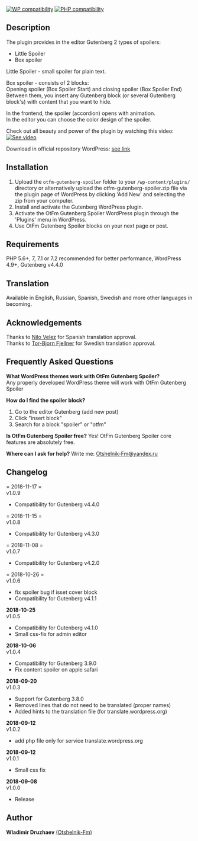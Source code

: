 [![WP compatibility](https://plugintests.com/plugins/otfm-gutenberg-spoiler/wp-badge.svg)](https://plugintests.com/plugins/otfm-gutenberg-spoiler/latest)
[![PHP compatibility](https://plugintests.com/plugins/otfm-gutenberg-spoiler/php-badge.svg)](https://plugintests.com/plugins/otfm-gutenberg-spoiler/latest)

## Description  

The plugin provides in the editor Gutenberg 2 types of spoilers:  

* Little Spoiler  
* Box spoiler  

Little Spoiler - small spoiler for plain text.  

Box spoiler - consists of 2 blocks:  
Opening spoiler (Box Spoiler Start) and closing spoiler (Box Spoiler End)  
Between them, you insert any Gutenberg block (or several Gutenberg block's) with content that you want to hide.  

In the frontend, the spoiler (accordion) opens with animation.  
In the editor you can choose the color design of the spoiler.  


Check out all beauty and power of the plugin by watching this video:  
[![See video](http://img.youtube.com/vi/IrC1yVttMho/0.jpg)](http://www.youtube.com/watch?v=IrC1yVttMho "See video")  


Download in official repository WordPress: [see link](https://wordpress.org/plugins/otfm-gutenberg-spoiler/)  


## Installation  

1. Upload the `otfm-gutenberg-spoiler` folder to your `/wp-content/plugins/` directory or alternatively upload the otfm-gutenberg-spoiler.zip file via the plugin page of WordPress by clicking 'Add New' and selecting the zip from your computer.  
2. Install and activate the Gutenberg WordPress plugin.  
3. Activate the OtFm Gutenberg Spoiler WordPress plugin through the 'Plugins' menu in WordPress.  
4. Use OtFm Gutenberg Spoiler blocks on your next page or post.  


## Requirements  

PHP 5.6+, 7, 7.1 or 7.2 recommended for better performance, WordPress 4.9+, Gutenberg v4.4.0  


## Translation  

Available in English, Russian, Spanish, Swedish and more other languages in becoming.  


## Acknowledgements  
Thanks to [Nilo Velez](https://profiles.wordpress.org/nilovelez/) for Spanish translation approval.  
Thanks to [Tor-Bjorn Fjellner](https://profiles.wordpress.org/tobifjellner/) for Swedish translation approval.  


## Frequently Asked Questions  

**What WordPress themes work with OtFm Gutenberg Spoiler?**  
Any properly developed WordPress theme will work with OtFm Gutenberg Spoiler  

**How do I find the spoiler block?**  
1. Go to the editor Gutenberg (add new post)  
2. Click "insert block"  
3. Search for a block "spoiler" or "otfm"  

**Is OtFm Gutenberg Spoiler free?**
Yes! OtFm Gutenberg Spoiler core features are absolutely free.  

**Where can I ask for help?**
Write me: Otshelnik-Fm@yandex.ru  


## Changelog  
= 2018-11-17 =  
v1.0.9  
* Compatibility for Gutenberg v4.4.0  


= 2018-11-15 =  
v1.0.8  
* Compatibility for Gutenberg v4.3.0  


= 2018-11-08 =  
v1.0.7  
* Compatibility for Gutenberg v4.2.0  


= 2018-10-26 =  
v1.0.6  
* fix spoiler bug if isset cover block  
* Compatibility for Gutenberg v4.1.1  


**2018-10-25**  
v1.0.5  
* Compatibility for Gutenberg v4.1.0  
* Small css-fix for admin editor  


**2018-10-06**  
v1.0.4  
* Compatibility for Gutenberg 3.9.0  
* Fix content spoiler on apple safari  


**2018-09-20**  
v1.0.3  
* Support for Gutenberg 3.8.0  
* Removed lines that do not need to be translated (proper names)  
* Added hints to the translation file (for translate.wordpress.org)  


**2018-09-12**  
v1.0.2  
* add php file only for service translate.wordpress.org  


**2018-09-12**  
v1.0.1  
* Small css fix  


**2018-09-08**  
v1.0.0  
* Release  


## Author

**Wladimir Druzhaev** [(Otshelnik-Fm)](https://otshelnik-fm.ru/)